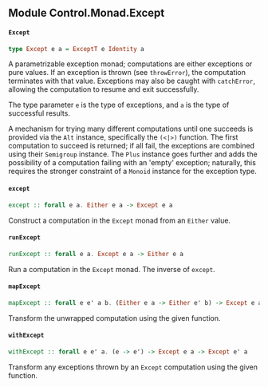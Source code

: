 ## Module Control.Monad.Except

#### `Except`

``` purescript
type Except e a = ExceptT e Identity a
```

A parametrizable exception monad; computations are either exceptions or
pure values. If an exception is thrown (see `throwError`), the computation
terminates with that value. Exceptions may also be caught with `catchError`,
allowing the computation to resume and exit successfully.

The type parameter `e` is the type of exceptions, and `a` is the type
of successful results.

A mechanism for trying many different computations until one succeeds is
provided via the `Alt` instance, specifically the `(<|>)` function.
The first computation to succeed is returned; if all fail, the exceptions
are combined using their `Semigroup` instance. The `Plus` instance goes
further and adds the possibility of a computation failing with an 'empty'
exception; naturally, this requires the stronger constraint of a `Monoid`
instance for the exception type.

#### `except`

``` purescript
except :: forall e a. Either e a -> Except e a
```

Construct a computation in the `Except` monad from an `Either` value.

#### `runExcept`

``` purescript
runExcept :: forall e a. Except e a -> Either e a
```

Run a computation in the `Except` monad. The inverse of `except`.

#### `mapExcept`

``` purescript
mapExcept :: forall e e' a b. (Either e a -> Either e' b) -> Except e a -> Except e' b
```

Transform the unwrapped computation using the given function.

#### `withExcept`

``` purescript
withExcept :: forall e e' a. (e -> e') -> Except e a -> Except e' a
```

Transform any exceptions thrown by an `Except` computation using the given function.


